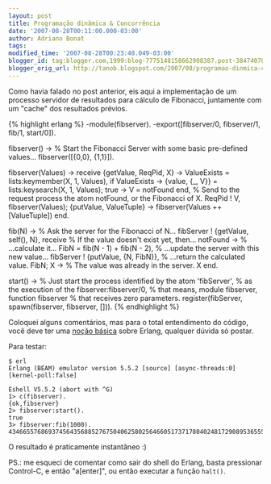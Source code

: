 ```yaml
---
layout: post
title: Programação dinâmica & Concorrência
date: '2007-08-28T00:11:00.000-03:00'
author: Adriano Bonat
tags: 
modified_time: '2007-08-28T00:23:48.049-03:00'
blogger_id: tag:blogger.com,1999:blog-7775148158662908387.post-3847407899008825490
blogger_orig_url: http://tanob.blogspot.com/2007/08/programao-dinmica-concorrncia.html
---
```


Como havia falado no post anterior, eis aqui a implementação de um processo servidor de resultados para cálculo de Fibonacci, juntamente com um "cache" dos resultados prévios.  

{% highlight erlang %}
-module(fibserver).
-export([fibserver/0, fibserver/1, fib/1, start/0]).

fibserver() ->
 % Start the Fibonacci Server with some basic pre-defined values...
 fibserver([{0,0}, {1,1}]).

fibserver(Values) ->
 receive
  {getValue, ReqPid, X} ->
   ValueExists = lists:keymember(X, 1, Values),
   if
    ValueExists ->
     {value, {_, V}} = lists:keysearch(X, 1, Values);
    true ->
     V = notFound
   end,
   % Send to the request process the atom notFound, or the Fibonacci of X.
   ReqPid ! V,
   fibserver(Values);
  {putValue, ValueTuple} ->
   fibserver(Values ++ [ValueTuple])
 end.

fib(N) ->
 % Ask the server for the Fibonacci of N...
 fibServer ! {getValue, self(), N},
 receive
  % If the value doesn't exist yet, then...
  notFound ->
   % ...calculate it...
   FibN = fib(N - 1) + fib(N - 2),
   % ...update the server with this new value...
   fibServer ! {putValue, {N, FibN}},
   % ...return the calculated value.
   FibN;
  X ->
   % The value was already in the server.
   X
 end.

start() ->
 % Just start the process identified by the atom 'fibServer',
 % as the execution of the fibserver:fibserver/0,
 % that means, module fibserver, function fibserver
 % that receives zero parameters.
 register(fibServer, spawn(fibserver, fibserver, [])).
{% endhighlight %}

Coloquei alguns comentários, mas para o total entendimento do código, você deve ter uma [noção básica](http://erlang.org/doc/getting_started/part_frame.html) sobre Erlang, qualquer dúvida só postar.

Para testar:

    $ erl  
    Erlang (BEAM) emulator version 5.5.2 [source] [async-threads:0] [kernel-poll:false]  
    
    Eshell V5.5.2 (abort with ^G)  
    1> c(fibserver).  
    {ok,fibserver}  
    2> fibserver:start().  
    true  
    3> fibserver:fib(1000).  
    43466557686937456435688527675040625802564660517371780402481729089536555417949051890403879840079255169295922593080322634775209689623239873322471161642996440906533187938298969649928516003704476137795166849228875  

O resultado é praticamente instantâneo :)  

PS.: me esqueci de comentar como sair do shell do Erlang, basta pressionar Control-C, e então "a[enter]", ou então executar a função `halt()`.

